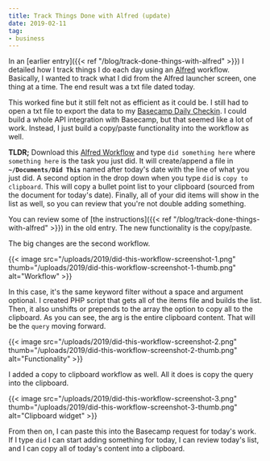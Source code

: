 ```yaml
---
title: Track Things Done with Alfred (update)
date: 2019-02-11
tag:
- business
---
```

In an [earlier entry]({{< ref "/blog/track-done-things-with-alfred" >}}) I detailed how I track things I do each day using an [Alfred](https://www.alfredapp.com/) workflow.  Basically, I wanted to track what I did from the Alfred launcher screen, one thing at a time.  The end result was a txt file dated today.  

<!--more-->

This worked fine but it still felt not as efficient as it could be.  I still had to open a txt file to export the data to my [Basecamp Daily Checkin](https://basecamp.com/features/checkins).  I could build a whole API integration with Basecamp, but that seemed like a lot of work.  Instead, I just build a copy/paste functionality into the workflow as well.

**TLDR;** Download this [Alfred Workflow](/uploads/2019/did-this.alfredworkflow) and type `did something here` where `something here` is the task you just did. It will create/append a file in **`~/Documents/Did This`** named after today's date with the line of what you just did.  A second option in the drop down when you type `did` is `copy to clipboard`.  This will copy a bullet point list to your clipboard (sourced from the document for today's date).  Finally, all of your did items will show in the list as well, so you can review that you're not double adding something.

You can review some of [the instructions]({{< ref "/blog/track-done-things-with-alfred" >}}) in the old entry.  The new functionality is the copy/paste.

The big changes are the second workflow.

{{< image src="/uploads/2019/did-this-workflow-screenshot-1.png" thumb="/uploads/2019/did-this-workflow-screenshot-1-thumb.png" alt="Workflow" >}}

In this case, it's the same keyword filter without a space and argument optional.  I created PHP script that gets all of the items file and builds the list.  Then, it also unshifts or prepends to the array the option to copy all to the clipboard.  As you can see, the arg is the entire clipboard content.  That will be the `query` moving forward.

{{< image src="/uploads/2019/did-this-workflow-screenshot-2.png" thumb="/uploads/2019/did-this-workflow-screenshot-2-thumb.png" alt="Functionality" >}}

I added a copy to clipboard workflow as well.  All it does is copy the query into the clipboard.  

{{< image src="/uploads/2019/did-this-workflow-screenshot-3.png" thumb="/uploads/2019/did-this-workflow-screenshot-3-thumb.png" alt="Clipboard widget" >}}

From then on, I can paste this into the Basecamp request for today's work.  If I type `did` I can start adding something for today, I can review today's list, and I can copy all of today's content into a clipboard.